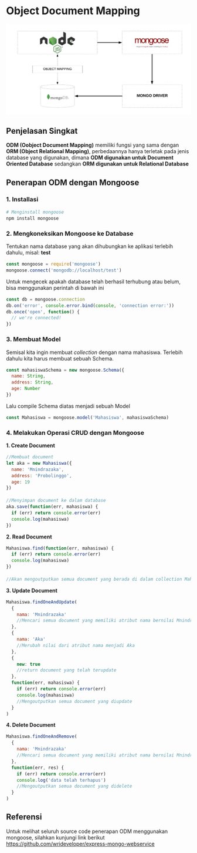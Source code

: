 # Object Document Mapping

![](object-document-mapper.png)

## Penjelasan Singkat

**ODM (Oobject Document Mapping)** memiliki fungsi yang sama dengan **ORM (Object Relational Mapping)**, perbedaannya hanya terletak pada jenis database yang digunakan, dimana **ODM digunakan untuk Document Oriented Database** sedangkan **ORM digunakan untuk Relational Database**

## Penerapan ODM dengan Mongoose

### 1. Installasi

```bash
# Menginstall mongoose
npm install mongoose
```

### 2. Mengkoneksikan Mongoose ke Database

Tentukan nama database yang akan dihubungkan ke aplikasi terlebih dahulu, misal: **test**

```javascript
const mongoose = require('mongoose')
mongoose.connect('mongodb://localhost/test')
```

Untuk mengecek apakah database telah berhasil terhubung atau belum, bisa menggunakan perintah di bawah ini

```javascript
const db = mongoose.connection
db.on('error', console.error.bind(console, 'connection error:'))
db.once('open', function() {
  // we're connected!
})
```

### 3. Membuat Model

Semisal kita ingin membuat _collection_ dengan nama mahasiswa. Terlebih dahulu kita harus membuat sebuah Schema.

```javascript
const mahasiswaSchema = new mongoose.Schema({
  name: String,
  address: String,
  age: Number
})
```

Lalu compile Schema diatas menjadi sebuah Model

```javascript
const Mahasiswa = mongoose.model('Mahasiswa', mahasiswaSchema)
```

### 4. Melakukan Operasi CRUD dengan Mongoose

**1. Create Document**

```javascript
//Membuat document
let aka = new Mahasiswa({
  name: 'Mnindrazaka',
  address: 'Probolinggo',
  age: 19
})

//Menyimpan document ke dalam database
aka.save(function(err, mahasiswa) {
  if (err) return console.error(err)
  console.log(mahasiswa)
})
```

**2. Read Document**

```javascript
Mahasiswa.find(function(err, mahasiswa) {
  if (err) return console.error(err)
  console.log(mahasiswa)
})

//Akan mengoutputkan semua document yang berada di dalam collection Mahasiswa
```

**3. Update Document**

```javascript
Mahasiswa.findOneAndUpdate(
  {
    nama: 'Mnindrazaka'
    //Mencari semua document yang memiliki atribut nama bernilai Mnindrazaka
  },
  {
    nama: 'Aka'
    //Merubah nilai dari atribut nama menjadi Aka
  },
  {
    new: true
    //return document yang telah terupdate
  },
  function(err, mahasiswa) {
    if (err) return console.error(err)
    console.log(mahasiswa)
    //Mengoutputkan semua document yang diupdate
  }
)
```

**4. Delete Document**

```javascript
Mahasiswa.findOneAndRemove(
  {
    nama: 'Mnindrazaka'
    //Mencari semua document yang memiliki atribut nama bernilai Mnindrazaka dan menghapusnya
  },
  function(err, res) {
    if (err) return console.error(err)
    console.log('data telah terhapus')
    //Mengoutputkan semua document yang didelete
  }
)
```

## Referensi

Untuk melihat seluruh source code penerapan ODM menggunakan mongoose, silahkan kunjungi link berikut
https://github.com/wrideveloper/express-mongo-webservice
